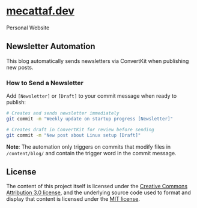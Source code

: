 # [mecattaf.dev](https://mecattaf.dev)

Personal Website

## Newsletter Automation

This blog automatically sends newsletters via ConvertKit when publishing new posts.

### How to Send a Newsletter

Add `[Newsletter]` or `[Draft]` to your commit message when ready to publish:

```bash
# Creates and sends newsletter immediately
git commit -m "Weekly update on startup progress [Newsletter]"

# Creates draft in ConvertKit for review before sending
git commit -m "New post about Linux setup [Draft]"
```

**Note**: The automation only triggers on commits that modify files in `/content/blog/` and contain the trigger word in the commit message.

## License

The content of this project itself is licensed under the [Creative Commons Attribution 3.0 license](http://creativecommons.org/licenses/by/3.0/us/deed.en_US), and the underlying source code used to format and display that content is licensed under the [MIT license](http://opensource.org/licenses/mit-license.php).
